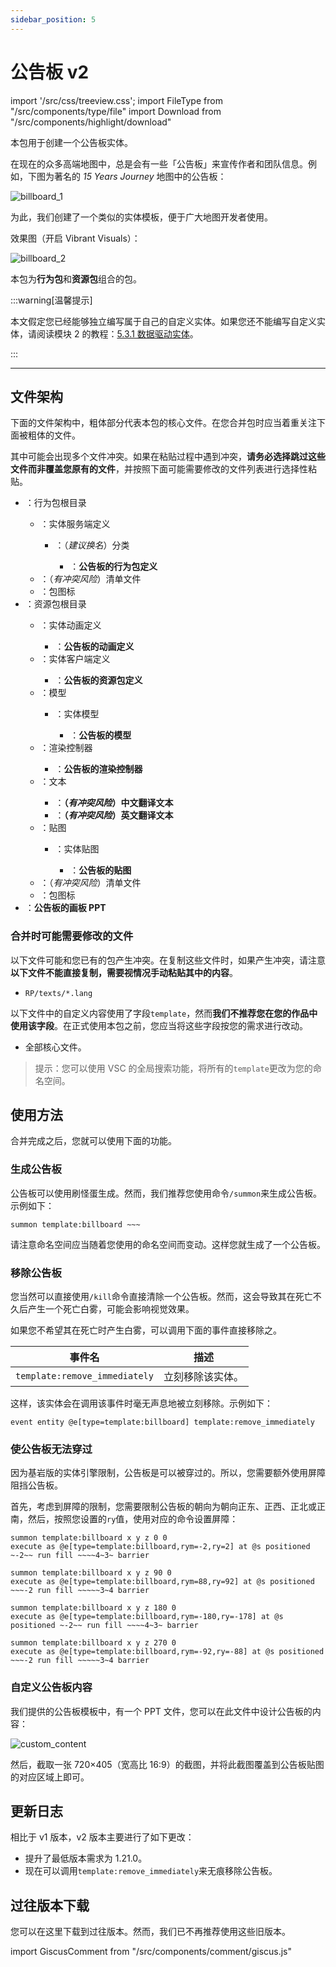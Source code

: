 ```yaml
---
sidebar_position: 5
---
```


# 公告板 v2

import '/src/css/treeview.css';
import FileType from "/src/components/type/file"
import Download from "/src/components/highlight/download"

<Download url="https://app.nekodrive.net/s/gvdck"/>

本包用于创建一个公告板实体。

在现在的众多高端地图中，总是会有一些「公告板」来宣传作者和团队信息。例如，下图为著名的 *15 Years Journey* 地图中的公告板：

![billboard_1](/img/dev_template/billboard/billboard_1.png)

为此，我们创建了一个类似的实体模板，便于广大地图开发者使用。

效果图（开启 Vibrant Visuals）：

![billboard_2](/img/dev_template/billboard/billboard_2.png)

本包为**行为包**和**资源包**组合的包。

:::warning[温馨提示]

本文假定您已经能够独立编写属于自己的自定义实体。如果您还不能编写自定义实体，请阅读模块 2 的教程：[5.3.1 数据驱动实体](/docs/tutorials/a2_addons/b5_combined_addons/3_custom_entities/1_data_driven_entities)。

:::

---

## 文件架构

下面的文件架构中，粗体部分代表本包的核心文件。在您合并包时应当着重关注下面被粗体的文件。

其中可能会出现多个文件冲突。如果在粘贴过程中遇到冲突，**请务必选择跳过这些文件而非覆盖您原有的文件**，并按照下面可能需要修改的文件列表进行选择性粘贴。

<treeview>

- <FileType type="folder" name="BP_billboard"/>：行为包根目录
  - <FileType type="folder" name="entities"/>：实体服务端定义
    - <FileType type="folder" name="template"/>：（*建议换名*）分类
      - <FileType type="file" name="billboard.server_entity.json"/>：**公告板的行为包定义**
  - <FileType type="file" name="manifest.json"/>：（*有冲突风险*）清单文件
  - <FileType type="image" name="pack_icon.png"/>：包图标
- <FileType type="folder" name="RP_billboard"/>：资源包根目录
  - <FileType type="folder" name="animations"/>：实体动画定义
    - <FileType type="file" name="billboard.animations.json"/>：**公告板的动画定义**
  - <FileType type="folder" name="entity"/>：实体客户端定义
    - <FileType type="file" name="billboard.client_entity.json"/>：**公告板的资源包定义**
  - <FileType type="folder" name="models"/>：模型
    - <FileType type="folder" name="entity"/>：实体模型
      - <FileType type="file" name="billboard.geo.json"/>：**公告板的模型**
  - <FileType type="folder" name="render_controllers"/>：渲染控制器
    - <FileType type="file" name="billboard.render_controllers.json"/>：**公告板的渲染控制器**
  - <FileType type="folder" name="texts"/>：文本
    - <FileType type="file" name="zh_CN.lang"/>：**（*有冲突风险*）中文翻译文本**
    - <FileType type="file" name="en_US.lang"/>：**（*有冲突风险*）英文翻译文本**
  - <FileType type="folder" name="textures"/>：贴图
    - <FileType type="folder" name="entity"/>：实体贴图
      - <FileType type="image" name="billboard.png"/>：**公告板的贴图**
  - <FileType type="file" name="manifest.json"/>：（*有冲突风险*）清单文件
  - <FileType type="image" name="pack_icon.png"/>：包图标
- <FileType type="file" name="模板PPT.pptx"/>：**公告板的画板 PPT**

</treeview>

### 合并时可能需要修改的文件

以下文件可能和您已有的包产生冲突。在复制这些文件时，如果产生冲突，请注意**以下文件不能直接复制，需要视情况手动粘贴其中的内容**。

- `RP/texts/*.lang`

以下文件中的自定义内容使用了字段`template`，然而**我们不推荐您在您的作品中使用该字段**。在正式使用本包之前，您应当将这些字段按您的需求进行改动。

- 全部核心文件。

> 提示：您可以使用 VSC 的全局搜索功能，将所有的`template`更改为您的命名空间。

## 使用方法

合并完成之后，您就可以使用下面的功能。

### 生成公告板

公告板可以使用刷怪蛋生成。然而，我们推荐您使用命令`/summon`来生成公告板。示例如下：

```mcfunction
summon template:billboard ~~~
```

请注意命名空间应当随着您使用的命名空间而变动。这样您就生成了一个公告板。

### 移除公告板

您当然可以直接使用`/kill`命令直接清除一个公告板。然而，这会导致其在死亡不久后产生一个死亡白雾，可能会影响视觉效果。

如果您不希望其在死亡时产生白雾，可以调用下面的事件直接移除之。

| 事件名 | 描述 |
| --- | --- |
| `template:remove_immediately` | 立刻移除该实体。 |

这样，该实体会在调用该事件时毫无声息地被立刻移除。示例如下：

```mcfunction
event entity @e[type=template:billboard] template:remove_immediately
```

### 使公告板无法穿过

因为基岩版的实体引擎限制，公告板是可以被穿过的。所以，您需要额外使用屏障阻挡公告板。

首先，考虑到屏障的限制，您需要限制公告板的朝向为朝向正东、正西、正北或正南，然后，按照您设置的`ry`值，使用对应的命令设置屏障：

```mcfunction title="ry=0的命令"
summon template:billboard x y z 0 0
execute as @e[type=template:billboard,rym=-2,ry=2] at @s positioned ~-2~~ run fill ~~~~4~3~ barrier
```

```mcfunction title="ry=90的命令"
summon template:billboard x y z 90 0
execute as @e[type=template:billboard,rym=88,ry=92] at @s positioned ~~~-2 run fill ~~~~~3~4 barrier
```

```mcfunction title="ry=180的命令"
summon template:billboard x y z 180 0
execute as @e[type=template:billboard,rym=-180,ry=-178] at @s positioned ~-2~~ run fill ~~~~4~3~ barrier
```

```mcfunction title="ry=270的命令"
summon template:billboard x y z 270 0
execute as @e[type=template:billboard,rym=-92,ry=-88] at @s positioned ~~~-2 run fill ~~~~~3~4 barrier
```

### 自定义公告板内容

我们提供的公告板模板中，有一个 PPT 文件<FileType type="file" name="模板PPT.pptx"/>，您可以在此文件中设计公告板的内容：

![custom_content](/img/dev_template/billboard/custom_content.png)

然后，截取一张 720×405（宽高比 16:9）的截图，并将此截图覆盖到公告板贴图<FileType type="image" name="billboard.png"/>的对应区域上即可。

## 更新日志

相比于 v1 版本，v2 版本主要进行了如下更改：

- 提升了最低版本需求为 1.21.0。
- 现在可以调用`template:remove_immediately`来无痕移除公告板。

## 过往版本下载

您可以在这里下载到过往版本。然而，我们已不再推荐使用这些旧版本。

<Download text="下载 v1 版本" url="https://app.nekodrive.net/s/lXPSl" isInline/>

import GiscusComment from "/src/components/comment/giscus.js"

<GiscusComment/>
